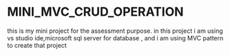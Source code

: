 # MINI_MVC_CRUD_OPERATION
this is my mini project for the assessment purpose. in this project i am using vs studio ide,microsoft sql server for database , and i am using MVC pattern to create that project  
